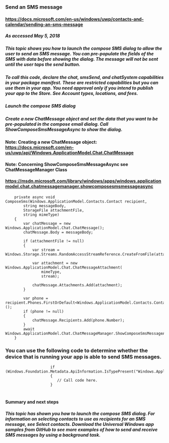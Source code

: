 ### Send an SMS message
#### https://docs.microsoft.com/en-us/windows/uwp/contacts-and-calendar/sending-an-sms-message
##### As accessed May 5, 2018

##### This topic shows you how to launch the compose SMS dialog to allow the user to send an SMS message. You can pre-populate the fields of the SMS with data before showing the dialog. **The message will not be sent until the user taps the send button.**

##### To call this code, declare the chat, smsSend, and chatSystem capabilities in your package manifest. These are restricted capabilities but you can use them in your app. You need approval only if you intend to publish your app to the Store. See Account types, locations, and fees.

##### Launch the compose SMS dialog
##### Create a new ChatMessage object and set the data that you want to be pre-populated in the compose email dialog. Call ShowComposeSmsMessageAsync to show the dialog.

#### Note: Creating a new ChatMessage object: https://docs.microsoft.com/en-us/uwp/api/Windows.ApplicationModel.Chat.ChatMessage
#### Note: Concerning ShowComposeSmsMessageAsync see ChatMessageManager Class
#### https://msdn.microsoft.com/library/windows/apps/windows.applicationmodel.chat.chatmessagemanager.showcomposesmsmessageasync


        private async void ComposeSms(Windows.ApplicationModel.Contacts.Contact recipient,
            string messageBody,
            StorageFile attachmentFile,
            string mimeType)
        {
            var chatMessage = new Windows.ApplicationModel.Chat.ChatMessage();
            chatMessage.Body = messageBody;

            if (attachmentFile != null)
            {
                var stream = Windows.Storage.Streams.RandomAccessStreamReference.CreateFromFile(attachmentFile);

                var attachment = new Windows.ApplicationModel.Chat.ChatMessageAttachment(
                    mimeType,
                    stream);

                chatMessage.Attachments.Add(attachment);
            }

            var phone = recipient.Phones.FirstOrDefault<Windows.ApplicationModel.Contacts.ContactPhone>();
            if (phone != null)
            {
                chatMessage.Recipients.Add(phone.Number);
            }
            await Windows.ApplicationModel.Chat.ChatMessageManager.ShowComposeSmsMessageAsync(chatMessage);
        }


### You can use the following code to determine whether the device that is running your app is able to send SMS messages.
                        if (Windows.Foundation.Metadata.ApiInformation.IsTypePresent("Windows.ApplicationModel.Chat"))
                        {
                           // Call code here.
                        }
#
#### Summary and next steps
##### This topic has shown you how to launch the compose SMS dialog. For information on selecting contacts to use as recipients for an SMS message, see Select contacts. Download the Universal Windows app samples from GitHub to see more examples of how to send and receive SMS messages by using a background task.

